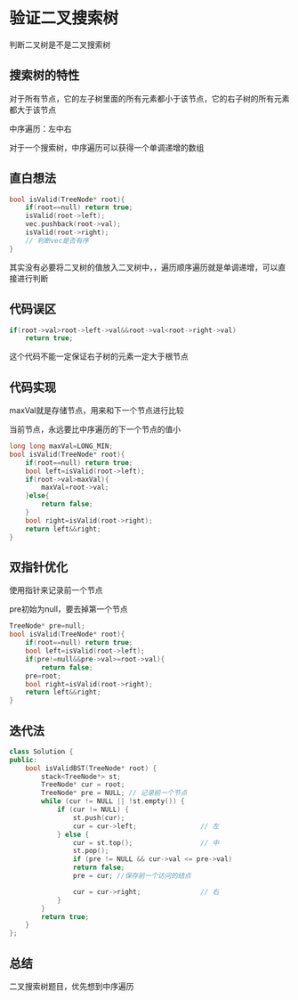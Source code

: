 # 验证二叉搜索树

判断二叉树是不是二叉搜索树

## 搜索树的特性

对于所有节点，它的左子树里面的所有元素都小于该节点，它的右子树的所有元素都大于该节点

中序遍历：左中右

对于一个搜索树，中序遍历可以获得一个单调递增的数组

## 直白想法

```c++
bool isValid(TreeNode* root){
    if(root==null) return true;
    isValid(root->left);
    vec.pushback(root->val);
    isValid(root->right);
    // 判断vec是否有序
}
```

其实没有必要将二叉树的值放入二叉树中，，遍历顺序遍历就是单调递增，可以直接进行判断

## 代码误区

```c++
if(root->val>root->left->val&&root->val<root->right->val)
    return true;
```

这个代码不能一定保证右子树的元素一定大于根节点

## 代码实现

maxVal就是存储节点，用来和下一个节点进行比较

当前节点，永远要比中序遍历的下一个节点的值小

```c++
long long maxVal=LONG_MIN;
bool isValid(TreeNode* root){
    if(root==null) return true;
    bool left=isValid(root->left);
    if(root->val>maxVal){
        maxVal=root->val;
    }else{
        return false;
    }
    bool right=isValid(root->right);
    return left&&right;
}
```

## 双指针优化

使用指针来记录前一个节点

pre初始为null，要去掉第一个节点

```c++
TreeNode* pre=null;
bool isValid(TreeNode* root){
    if(root==null) return true;
    bool left=isValid(root->left);
    if(pre!=null&&pre->val>=root->val){
        return false;
    pre=root;
    bool right=isValid(root->right);
    return left&&right;
}
```

## 迭代法

```c++
class Solution {
public:
    bool isValidBST(TreeNode* root) {
        stack<TreeNode*> st;
        TreeNode* cur = root;
        TreeNode* pre = NULL; // 记录前一个节点
        while (cur != NULL || !st.empty()) {
            if (cur != NULL) {
                st.push(cur);
                cur = cur->left;                // 左
            } else {
                cur = st.top();                 // 中
                st.pop();
                if (pre != NULL && cur->val <= pre->val)
                return false;
                pre = cur; //保存前一个访问的结点

                cur = cur->right;               // 右
            }
        }
        return true;
    }
};
```



## 总结

二叉搜索树题目，优先想到中序遍历